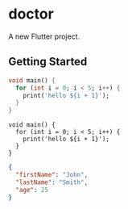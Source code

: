 # doctor

A new Flutter project.

## Getting Started

```dart
void main() {
  for (int i = 0; i < 5; i++) {
    print('hello ${i + 1}');
  }
}
```

```flutter
void main() {
  for (int i = 0; i < 5; i++) {
    print('hello ${i + 1}');
  }
}
```

```json
{
  "firstName": "John",
  "lastName": "Smith",
  "age": 25
}
```

